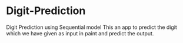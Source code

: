 # Digit-Prediction
Digit Prediction using Sequential model
This an app to predict the digit which we have given as input in paint and predict the output. 
